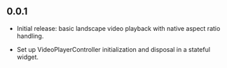 ## 0.0.1

- Initial release: basic landscape video playback with native aspect ratio handling.

- Set up VideoPlayerController initialization and disposal in a stateful widget.

